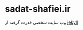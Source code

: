 sadat-shafiei.ir
============

وب سایت شخصی قدرت گرفته از [jekyll] 

[jekyll]: https://jekyllrb.com/